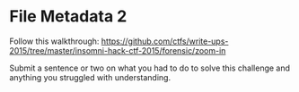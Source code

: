 # File Metadata 2

Follow this walkthrough: <a
href="https://github.com/ctfs/write-ups-2015/tree/master/insomni-hack-ctf-2015/forensic/zoom-in"
target="_blank">https://github.com/ctfs/write-ups-2015/tree/master/insomni-hack-ctf-2015/forensic/zoom-in</a>

Submit a sentence or two on what you had to do to solve this challenge
and anything you struggled with understanding.
